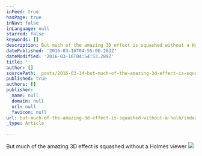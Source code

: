 ```yaml
---
inFeed: true
hasPage: true
inNav: false
inLanguage: null
starred: false
keywords: []
description: But much of the amazing 3D effect is squashed without a Holmes viewer
datePublished: '2016-03-16T04:55:06.263Z'
dateModified: '2016-03-16T04:54:53.289Z'
title: ''
author: []
sourcePath: _posts/2016-03-14-but-much-of-the-amazing-3d-effect-is-squashed-without-a-holm.md
published: true
authors: []
publisher:
  name: null
  domain: null
  url: null
  favicon: null
url: but-much-of-the-amazing-3d-effect-is-squashed-without-a-holm/index.html
_type: Article

---
```

But much of the amazing 3D effect is squashed without a Holmes viewer
![](https://the-grid-user-content.s3-us-west-2.amazonaws.com/b77039a3-2687-4d2f-a208-5c0a09328b89.png)